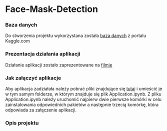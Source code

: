 # Face-Mask-Detection

### Baza danych
Do stworzenia projektu wykorzystana została [baza danych](https://www.kaggle.com/andrewmvd/face-mask-detection) z portalu Kaggle.com

### Prezentacja działania aplikacji
Działanie aplikacji zostało zaprezentowane na [filmie](www.facebook.com)

### Jak załączyć aplikacje
Aby aplikacja zadziałała należy pobrać pliki znajdujące się [tutaj](https://drive.google.com/drive/folders/19z5TKETRr1-QXBMvhOhjVLsd-KHhRKDf?usp=sharing) i umieścić je w tym samym folderze, w którym znajduje się plik Application.ipynb.
Z pliku Application.ipynb należy uruchomić najpierw dwie pierwsze komórki w celu zainstalowania odpowiednich pakietów a następnie trzecią komórkę, która odpowiada za załączenie aplikacji.


### Opis projektu
